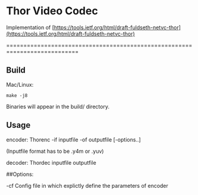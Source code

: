# Thor Video Codec 

Implementation of [https://tools.ietf.org/html/draft-fuldseth-netvc-thor](https://tools.ietf.org/html/draft-fuldseth-netvc-thor)


===========================================================================

## Build


Mac/Linux:

    make -j8

Binaries will appear in the build/ directory.

## Usage


encoder:        Thorenc -if inputfile -of outputfile [-options..]


(Inputfile format has to be .y4m or .yuv)


decoder:        Thordec inputfile outputfile



##Options:

-cf	Config file in which explictly define the parameters of encoder